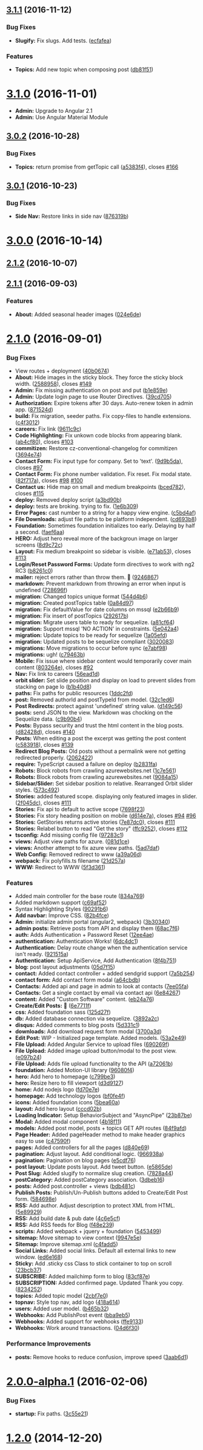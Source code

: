 <a name="3.1.1"></a>
## [3.1.1](https://github.com/csgpro/csgpro.com/compare/v3.1.0...v3.1.1) (2016-11-12)


### Bug Fixes

* **Slugify:** Fix slugs. Add tests. ([ecfafea](https://github.com/csgpro/csgpro.com/commit/ecfafea))


### Features

* **Topics:** Add new topic when composing post ([db81f51](https://github.com/csgpro/csgpro.com/commit/db81f51))



<a name="3.1.0"></a>
# [3.1.0](https://github.com/csgpro/csgpro.com/compare/v3.0.2...v3.1.0) (2016-11-01)

* **Admin:** Upgrade to Angular 2.1
* **Admin:** Use Angular Material Module

<a name="3.0.2"></a>
## [3.0.2](https://github.com/csgpro/csgpro.com/compare/v3.0.1...v3.0.2) (2016-10-28)


### Bug Fixes

* **Topics:** return promise from getTopic call ([a5383f4](https://github.com/csgpro/csgpro.com/commit/a5383f4)), closes [#166](https://github.com/csgpro/csgpro.com/issues/166)



<a name="3.0.1"></a>
## [3.0.1](https://github.com/csgpro/csgpro.com/compare/v3.0.0...v3.0.1) (2016-10-23)


### Bug Fixes

* **Side Nav:** Restore links in side nav ([876319b](https://github.com/csgpro/csgpro.com/commit/876319b))



<a name="3.0.0"></a>
# [3.0.0](https://github.com/csgpro/csgpro.com/compare/v2.1.2...v3.0.0) (2016-10-14)



<a name="2.1.2"></a>
## [2.1.2](https://github.com/csgpro/csgpro.com/compare/v2.1.1...v2.1.2) (2016-10-07)



<a name="2.1.1"></a>
## [2.1.1](https://github.com/csgpro/csgpro.com/compare/v2.1.0...v2.1.1) (2016-09-03)


### Features

* **About:** Added seasonal header images ([024e6de](https://github.com/csgpro/csgpro.com/commit/024e6de))



<a name="2.1.0"></a>
# [2.1.0](https://github.com/csgpro/csgpro.com/compare/v2.0.0...v2.1.0) (2016-09-01)


### Bug Fixes

* View routes + deployment ([40b0674](https://github.com/csgpro/csgpro.com/commit/40b0674))
* **About:** Hide images in the sticky block. They force the sticky block width. ([2588958](https://github.com/csgpro/csgpro.com/commit/2588958)), closes [#149](https://github.com/csgpro/csgpro.com/issues/149)
* **Admin:** Fix missing authentication on post and put ([b1e859e](https://github.com/csgpro/csgpro.com/commit/b1e859e))
* **Admin:** Update login page to use Router Directives. ([39cd705](https://github.com/csgpro/csgpro.com/commit/39cd705))
* **Authorization:** Expire tokens after 30 days. Auto-renew token in admin app. ([871524d](https://github.com/csgpro/csgpro.com/commit/871524d))
* **build:** Fix migration, seeder paths. Fix copy-files to handle extensions. ([c4f3012](https://github.com/csgpro/csgpro.com/commit/c4f3012))
* **careers:** Fix link ([9611c9c](https://github.com/csgpro/csgpro.com/commit/9611c9c))
* **Code Highlighting:** Fix unkown code blocks from appearing blank. ([ab4cf80](https://github.com/csgpro/csgpro.com/commit/ab4cf80)), closes [#103](https://github.com/csgpro/csgpro.com/issues/103)
* **commitizen:** Restore cz-conventional-changelog for commitizen ([3694e74](https://github.com/csgpro/csgpro.com/commit/3694e74))
* **Contact Form:** Fix input type for company. Set to 'text'. ([9d9b5da](https://github.com/csgpro/csgpro.com/commit/9d9b5da)), closes [#97](https://github.com/csgpro/csgpro.com/issues/97)
* **Contact Form:** Fix phone number validation. Fix reset. Fix modal state. ([82f717a](https://github.com/csgpro/csgpro.com/commit/82f717a)), closes [#98](https://github.com/csgpro/csgpro.com/issues/98) [#100](https://github.com/csgpro/csgpro.com/issues/100)
* **Contact us:** Hide map on small and medium breakpoints ([bced782](https://github.com/csgpro/csgpro.com/commit/bced782)), closes [#115](https://github.com/csgpro/csgpro.com/issues/115)
* **deploy:** Removed deploy script ([a3bd90b](https://github.com/csgpro/csgpro.com/commit/a3bd90b))
* **deploy:** tests are broking. trying to fix. ([1e6b309](https://github.com/csgpro/csgpro.com/commit/1e6b309))
* **Error Pages:** cast number to a string for a happy view engine. ([c5bd4af](https://github.com/csgpro/csgpro.com/commit/c5bd4af))
* **File Downloads:** adjust file paths to be platform independent. ([cd693b8](https://github.com/csgpro/csgpro.com/commit/cd693b8))
* **Foundation:** Sometimes foundation initializes too early. Delaying by half a second. ([faef6aa](https://github.com/csgpro/csgpro.com/commit/faef6aa))
* **HERO:** Adjust hero reveal more of the backgroun image on larger screens ([8d9c72c](https://github.com/csgpro/csgpro.com/commit/8d9c72c))
* **Layout:** Fix medium breakpoint so sidebar is visible. ([e71ab53](https://github.com/csgpro/csgpro.com/commit/e71ab53)), closes [#113](https://github.com/csgpro/csgpro.com/issues/113)
* **Login/Reset Password Forms:** Update form directives to work with ng2 RC3 ([b8261c0](https://github.com/csgpro/csgpro.com/commit/b8261c0))
* **mailer:** reject errors rather than throw them. :tada: ([9246867](https://github.com/csgpro/csgpro.com/commit/9246867))
* **markdown:** Prevent markdown from throwing an error when input is undefined ([728696f](https://github.com/csgpro/csgpro.com/commit/728696f))
* **migration:** Changed topics unique format ([544d4b6](https://github.com/csgpro/csgpro.com/commit/544d4b6))
* **migration:** Created postTopics table ([0a84d97](https://github.com/csgpro/csgpro.com/commit/0a84d97))
* **migration:** Fix defaultValue for date columns on mssql ([e2b66b9](https://github.com/csgpro/csgpro.com/commit/e2b66b9))
* **migration:** Fix insert of postTopics ([292617b](https://github.com/csgpro/csgpro.com/commit/292617b))
* **migration:** Migrate users table to ready for sequelize. ([a81cf64](https://github.com/csgpro/csgpro.com/commit/a81cf64))
* **migration:** Support mssql 'NO ACTION' in constraints. ([5e042a4](https://github.com/csgpro/csgpro.com/commit/5e042a4))
* **migration:** Update topics to be ready for sequelize ([1a05efd](https://github.com/csgpro/csgpro.com/commit/1a05efd))
* **migration:** Updated posts to be sequelize compliant ([3020083](https://github.com/csgpro/csgpro.com/commit/3020083))
* **migrations:** Move migrations to occur before sync ([e7abf98](https://github.com/csgpro/csgpro.com/commit/e7abf98))
* **migrations:** ugh! ([c79463b](https://github.com/csgpro/csgpro.com/commit/c79463b))
* **Mobile:** Fix issue where sidebar content would temporarily cover main content ([803264e](https://github.com/csgpro/csgpro.com/commit/803264e)), closes [#92](https://github.com/csgpro/csgpro.com/issues/92)
* **Nav:** Fix link to careers ([56ead1d](https://github.com/csgpro/csgpro.com/commit/56ead1d))
* **orbit slider:** Set slide position and display on load to prevent slides from stacking on page lo ([b1b40d8](https://github.com/csgpro/csgpro.com/commit/b1b40d8))
* **paths:** Fix paths for public resources ([1ddc2fd](https://github.com/csgpro/csgpro.com/commit/1ddc2fd))
* **post:** Removed authorId and postTypeId from model. ([32c1ed6](https://github.com/csgpro/csgpro.com/commit/32c1ed6))
* **Post Redirects:** protect against 'undefined' string value. ([d149c56](https://github.com/csgpro/csgpro.com/commit/d149c56))
* **posts:** send JSON to the view. Markdown was chocking on the Sequelize data. ([c9b90b4](https://github.com/csgpro/csgpro.com/commit/c9b90b4))
* **Posts:** Bypass security and trust the html content in the blog posts. ([d82428d](https://github.com/csgpro/csgpro.com/commit/d82428d)), closes [#140](https://github.com/csgpro/csgpro.com/issues/140)
* **Posts:** When editing a post the excerpt was getting the post content ([c583918](https://github.com/csgpro/csgpro.com/commit/c583918)), closes [#139](https://github.com/csgpro/csgpro.com/issues/139)
* **Redirect Blog Posts:** Old posts without a permalink were not getting redirected properly. ([2062422](https://github.com/csgpro/csgpro.com/commit/2062422))
* **require:** TypeScript caused a failure on deploy ([b2831fa](https://github.com/csgpro/csgpro.com/commit/b2831fa))
* **Robots:** Block robots from crawling azurewebsites.net ([1c7e561](https://github.com/csgpro/csgpro.com/commit/1c7e561))
* **Robots:** Block robots from crawling azurewebsites.net ([9084a15](https://github.com/csgpro/csgpro.com/commit/9084a15))
* **Sidebar/Slider:** Set sidebar position to relative. Rearranged Orbit slider styles. ([573c492](https://github.com/csgpro/csgpro.com/commit/573c492))
* **Stories:** added featured scope. displaying only featured images in slider. ([2f045dc](https://github.com/csgpro/csgpro.com/commit/2f045dc)), closes [#111](https://github.com/csgpro/csgpro.com/issues/111)
* **Stories:** Fix api to default to active scope ([7698f23](https://github.com/csgpro/csgpro.com/commit/7698f23))
* **Stories:** Fix story heading position on mobile ([d614e7a](https://github.com/csgpro/csgpro.com/commit/d614e7a)), closes [#94](https://github.com/csgpro/csgpro.com/issues/94) [#96](https://github.com/csgpro/csgpro.com/issues/96)
* **Stories:** GetStories returns active stories ([7e87dc0](https://github.com/csgpro/csgpro.com/commit/7e87dc0)), closes [#111](https://github.com/csgpro/csgpro.com/issues/111)
* **Stories:** Relabel button to read "Get the story" ([ffc9252](https://github.com/csgpro/csgpro.com/commit/ffc9252)), closes [#112](https://github.com/csgpro/csgpro.com/issues/112)
* **tsconfig:** Add missing config file ([97283c1](https://github.com/csgpro/csgpro.com/commit/97283c1))
* **views:** Adjust view paths for azure. ([081d1ce](https://github.com/csgpro/csgpro.com/commit/081d1ce))
* **views:** Another attempt to fix azure view paths. ([5ad7daf](https://github.com/csgpro/csgpro.com/commit/5ad7daf))
* **Web Config:** Removed redirect to www ([a39a06d](https://github.com/csgpro/csgpro.com/commit/a39a06d))
* **webpack:** Fix polyfills.ts filename ([21d257a](https://github.com/csgpro/csgpro.com/commit/21d257a))
* **WWW:** Redirect to WWW ([5f3d361](https://github.com/csgpro/csgpro.com/commit/5f3d361))


### Features

* Added main controller for the base route ([834a769](https://github.com/csgpro/csgpro.com/commit/834a769))
* Added markdown support ([c69af52](https://github.com/csgpro/csgpro.com/commit/c69af52))
* Syntax Highlighting Styles ([90291b6](https://github.com/csgpro/csgpro.com/commit/90291b6))
* **Add navbar:** Improve CSS. ([82b4fce](https://github.com/csgpro/csgpro.com/commit/82b4fce))
* **Admin:** initialize admin portal (angular2, webpack) ([3b30340](https://github.com/csgpro/csgpro.com/commit/3b30340))
* **admin posts:** Retrieve posts from API and display them ([68ac7f6](https://github.com/csgpro/csgpro.com/commit/68ac7f6))
* **auth:** Adds Authentication + Password Reset ([12ee4ae](https://github.com/csgpro/csgpro.com/commit/12ee4ae))
* **authentication:** Authentication Works! ([6dc4dc1](https://github.com/csgpro/csgpro.com/commit/6dc4dc1))
* **Authentication:** Delay route change when the authentication service isn't ready. ([921515a](https://github.com/csgpro/csgpro.com/commit/921515a))
* **Authentication:** Setup ApiService, Add Authentication ([8f4b751](https://github.com/csgpro/csgpro.com/commit/8f4b751))
* **blog:** post layout adjustments ([05d7f15](https://github.com/csgpro/csgpro.com/commit/05d7f15))
* **contact:** Added contact controller + added sendgrid support ([7a5b254](https://github.com/csgpro/csgpro.com/commit/7a5b254))
* **contact form:** Add contact form modal ([a64cbdb](https://github.com/csgpro/csgpro.com/commit/a64cbdb))
* **Contacts:** Added api and page in admin to look at contacts ([7ee05fa](https://github.com/csgpro/csgpro.com/commit/7ee05fa))
* **Contacts:** Get a single contact by email via contact api ([6e84267](https://github.com/csgpro/csgpro.com/commit/6e84267))
* **content:** Added "Custom Software" content. ([eb24a76](https://github.com/csgpro/csgpro.com/commit/eb24a76))
* **Create/Edit Posts:** :tada: ([6e7711f](https://github.com/csgpro/csgpro.com/commit/6e7711f))
* **css:** Added foundation sass ([125d27f](https://github.com/csgpro/csgpro.com/commit/125d27f))
* **db:** Added database connection via sequelize. ([3892a2c](https://github.com/csgpro/csgpro.com/commit/3892a2c))
* **disqus:** Added comments to blog posts ([5d331c1](https://github.com/csgpro/csgpro.com/commit/5d331c1))
* **downloads:** Add download request form modal ([3700a3d](https://github.com/csgpro/csgpro.com/commit/3700a3d))
* **Edit Post:** WIP - Initialized page template. Added models. ([53a2e49](https://github.com/csgpro/csgpro.com/commit/53a2e49))
* **File Upload:** Added Angular Service to upload files ([690269f](https://github.com/csgpro/csgpro.com/commit/690269f))
* **File Upload:** Added image upload button/modal to the post view. ([e097b24](https://github.com/csgpro/csgpro.com/commit/e097b24))
* **File Upload:** Adds file upload functionality to the API ([a72061b](https://github.com/csgpro/csgpro.com/commit/a72061b))
* **foundation:** Added Motion-UI library ([96080f4](https://github.com/csgpro/csgpro.com/commit/96080f4))
* **hero:** Add hero to homepage ([c799be3](https://github.com/csgpro/csgpro.com/commit/c799be3))
* **hero:** Resize hero to fill viewport ([d3d9127](https://github.com/csgpro/csgpro.com/commit/d3d9127))
* **home:** Add nodejs logo ([fd70e7e](https://github.com/csgpro/csgpro.com/commit/fd70e7e))
* **homepage:** Add technology logos ([bf0fe4f](https://github.com/csgpro/csgpro.com/commit/bf0fe4f))
* **icons:** Added foundation icons ([5bea60a](https://github.com/csgpro/csgpro.com/commit/5bea60a))
* **layout:** Add hero layout ([cccd02b](https://github.com/csgpro/csgpro.com/commit/cccd02b))
* **Loading Indicator:** Setup BehaviorSubject and "AsyncPipe" ([23b87be](https://github.com/csgpro/csgpro.com/commit/23b87be))
* **Modal:** Added modal component ([4b18f11](https://github.com/csgpro/csgpro.com/commit/4b18f11))
* **models:** Added post model, posts + topics GET API routes ([84f9afd](https://github.com/csgpro/csgpro.com/commit/84f9afd))
* **Page Header:** Added pageHeader method to make header graphics easy to use ([c47590f](https://github.com/csgpro/csgpro.com/commit/c47590f))
* **pages:** Added controllers for all the pages ([d840e69](https://github.com/csgpro/csgpro.com/commit/d840e69))
* **pagination:** Adjust layout. Add conditional logic. ([966938a](https://github.com/csgpro/csgpro.com/commit/966938a))
* **pagination:** Pagination on blog pages ([e5cdf76](https://github.com/csgpro/csgpro.com/commit/e5cdf76))
* **post layout:** Update posts layout. Add tweet button. ([e5865de](https://github.com/csgpro/csgpro.com/commit/e5865de))
* **Post Slug:** Added slugify to normalize slug creation. ([7828a44](https://github.com/csgpro/csgpro.com/commit/7828a44))
* **postCategory:** Added postCategory association. ([3dbeb16](https://github.com/csgpro/csgpro.com/commit/3dbeb16))
* **posts:** Added post.controller + views ([bdb481c](https://github.com/csgpro/csgpro.com/commit/bdb481c))
* **Publish Posts:** Publish/Un-Publish buttons added to Create/Edit Post form. ([584698e](https://github.com/csgpro/csgpro.com/commit/584698e))
* **RSS:** Add author. Adjust description to protect XML from HTML. ([5e89929](https://github.com/csgpro/csgpro.com/commit/5e89929))
* **RSS:** Add build date & pub date ([4c6e5cf](https://github.com/csgpro/csgpro.com/commit/4c6e5cf))
* **RSS:** Add RSS feeds for Blog ([f48e239](https://github.com/csgpro/csgpro.com/commit/f48e239))
* **scripts:** Added webpack + jquery + foundation ([5453499](https://github.com/csgpro/csgpro.com/commit/5453499))
* **sitemap:** Move sitemap to view context ([9947e5e](https://github.com/csgpro/csgpro.com/commit/9947e5e))
* **Sitemap:** Improve sitemap.xml ([c4fadd5](https://github.com/csgpro/csgpro.com/commit/c4fadd5))
* **Social Links:** Added social links. Default all external links to new window. ([ed6e168](https://github.com/csgpro/csgpro.com/commit/ed6e168))
* **Sticky:** Add .sticky css Class to stick container to top on scroll ([23bcb37](https://github.com/csgpro/csgpro.com/commit/23bcb37))
* **SUBSCRIBE:** Added mailchimp form to blog ([83cf87e](https://github.com/csgpro/csgpro.com/commit/83cf87e))
* **SUBSCRIPTION:** Added confirmed page. Updated Thank you copy. ([8234252](https://github.com/csgpro/csgpro.com/commit/8234252))
* **topics:** Added topic model ([2cbf7e0](https://github.com/csgpro/csgpro.com/commit/2cbf7e0))
* **topnav:** Style top nav, add logo ([418a614](https://github.com/csgpro/csgpro.com/commit/418a614))
* **users:** Added user model. ([b465b32](https://github.com/csgpro/csgpro.com/commit/b465b32))
* **Webhooks:** Add PublishPost event ([bba9eb5](https://github.com/csgpro/csgpro.com/commit/bba9eb5))
* **Webhooks:** Added support for webhooks ([ffe9133](https://github.com/csgpro/csgpro.com/commit/ffe9133))
* **Webhooks:** Work around transactions. ([04d6f30](https://github.com/csgpro/csgpro.com/commit/04d6f30))


### Performance Improvements

* **posts:** Remove hooks to reduce confusion, improve speed ([3aab6d1](https://github.com/csgpro/csgpro.com/commit/3aab6d1))



<a name="2.0.0-alpha.1"></a>
# [2.0.0-alpha.1](https://github.com/csgpro/csgpro.com/compare/v1.2.1...v2.0.0-alpha.1) (2016-02-06)


### Bug Fixes

* **startup:** Fix paths. ([3c55e21](https://github.com/csgpro/csgpro.com/commit/3c55e21))



<a name="1.2.0"></a>
# [1.2.0](https://github.com/csgpro/csgpro.com/compare/v1.1.0...v1.2.0) (2014-12-20)



